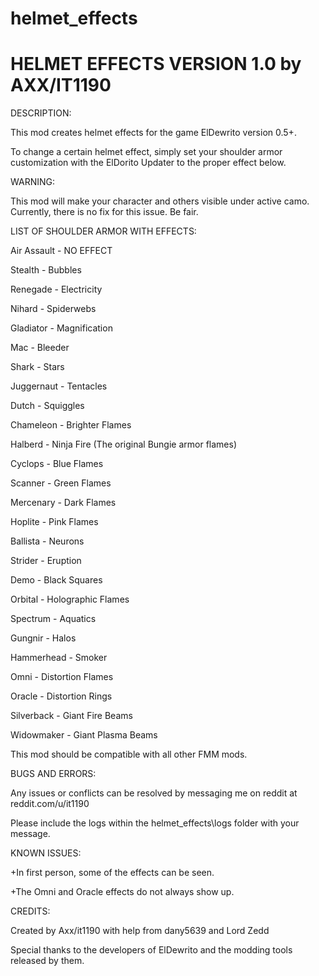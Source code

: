 # helmet_effects
HELMET EFFECTS VERSION 1.0 by AXX/IT1190
========================================

DESCRIPTION:

This mod creates helmet effects for the game ElDewrito version 0.5+.

To change a certain helmet effect, simply set your shoulder armor customization with the ElDorito Updater to the proper effect below.

WARNING: 

This mod will make your character and others visible under active camo. Currently, there is no fix for this issue. Be fair.

LIST OF SHOULDER ARMOR WITH EFFECTS:

Air Assault - NO EFFECT

Stealth - Bubbles

Renegade - Electricity

Nihard - Spiderwebs

Gladiator - Magnification

Mac - Bleeder

Shark - Stars

Juggernaut - Tentacles

Dutch - Squiggles

Chameleon - Brighter Flames

Halberd - Ninja Fire (The original Bungie armor flames)

Cyclops - Blue Flames

Scanner - Green Flames

Mercenary - Dark Flames

Hoplite - Pink Flames

Ballista - Neurons

Strider - Eruption

Demo - Black Squares

Orbital - Holographic Flames

Spectrum - Aquatics

Gungnir - Halos

Hammerhead - Smoker

Omni - Distortion Flames

Oracle - Distortion Rings

Silverback - Giant Fire Beams

Widowmaker - Giant Plasma Beams

This mod should be compatible with all other FMM mods.

BUGS AND ERRORS:

Any issues or conflicts can be resolved by messaging me on reddit at reddit.com/u/it1190

Please include the logs within the helmet_effects\logs folder with your message.

KNOWN ISSUES:

+In first person, some of the effects can be seen.

+The Omni and Oracle effects do not always show up.


CREDITS:

Created by Axx/it1190 with help from dany5639 and Lord Zedd

Special thanks to the developers of ElDewrito and the modding tools released by them.
